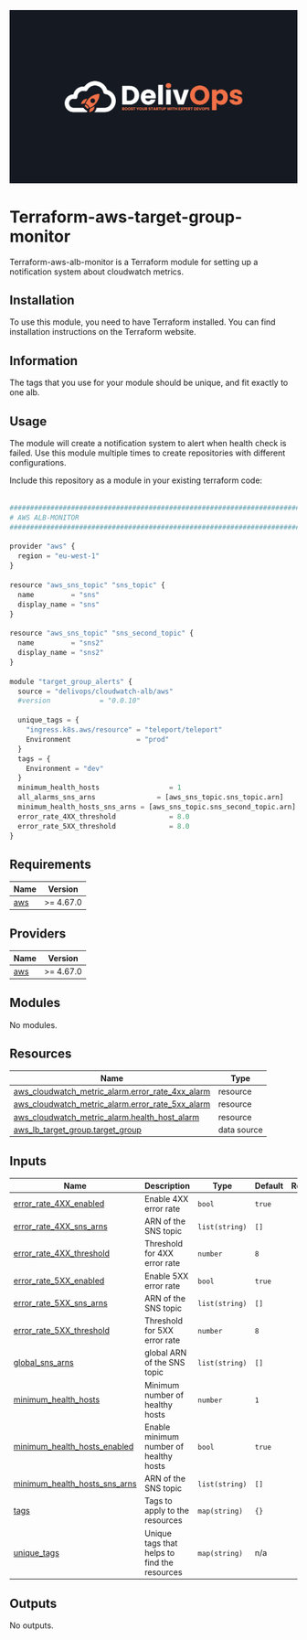 ![image info](logo.jpeg)

# Terraform-aws-target-group-monitor

Terraform-aws-alb-monitor is a Terraform module for setting up a notification system about cloudwatch metrics.

## Installation

To use this module, you need to have Terraform installed. You can find installation instructions on the Terraform website.

## Information

The tags that you use for your module should be unique, and fit exactly to one alb.

## Usage

The module will create a notification system to alert when health check is failed.
Use this module multiple times to create repositories with different configurations.

Include this repository as a module in your existing terraform code:

```python

################################################################################
# AWS ALB-MONITOR
################################################################################

provider "aws" {
  region = "eu-west-1"
}

resource "aws_sns_topic" "sns_topic" {
  name         = "sns"
  display_name = "sns"
}

resource "aws_sns_topic" "sns_second_topic" {
  name         = "sns2"
  display_name = "sns2"
}

module "target_group_alerts" {
  source = "delivops/cloudwatch-alb/aws"
  #version            = "0.0.10"

  unique_tags = {
    "ingress.k8s.aws/resource" = "teleport/teleport"
    Environment                = "prod"
  }
  tags = {
    Environment = "dev"
  }
  minimum_health_hosts                 = 1
  all_alarms_sns_arns               = [aws_sns_topic.sns_topic.arn]
  minimum_health_hosts_sns_arns = [aws_sns_topic.sns_second_topic.arn]
  error_rate_4XX_threshold             = 8.0
  error_rate_5XX_threshold             = 8.0
}

```

<!-- BEGIN_TF_DOCS -->

## Requirements

| Name                                                   | Version   |
| ------------------------------------------------------ | --------- |
| <a name="requirement_aws"></a> [aws](#requirement_aws) | >= 4.67.0 |

## Providers

| Name                                             | Version   |
| ------------------------------------------------ | --------- |
| <a name="provider_aws"></a> [aws](#provider_aws) | >= 4.67.0 |

## Modules

No modules.

## Resources

| Name                                                                                                                                                    | Type        |
| ------------------------------------------------------------------------------------------------------------------------------------------------------- | ----------- |
| [aws_cloudwatch_metric_alarm.error_rate_4xx_alarm](https://registry.terraform.io/providers/hashicorp/aws/latest/docs/resources/cloudwatch_metric_alarm) | resource    |
| [aws_cloudwatch_metric_alarm.error_rate_5xx_alarm](https://registry.terraform.io/providers/hashicorp/aws/latest/docs/resources/cloudwatch_metric_alarm) | resource    |
| [aws_cloudwatch_metric_alarm.health_host_alarm](https://registry.terraform.io/providers/hashicorp/aws/latest/docs/resources/cloudwatch_metric_alarm)    | resource    |
| [aws_lb_target_group.target_group](https://registry.terraform.io/providers/hashicorp/aws/latest/docs/data-sources/lb_target_group)                      | data source |

## Inputs

| Name                                                                                                                     | Description                                  | Type           | Default | Required |
| ------------------------------------------------------------------------------------------------------------------------ | -------------------------------------------- | -------------- | ------- | :------: |
| <a name="input_error_rate_4XX_enabled"></a> [error_rate_4XX_enabled](#input_error_rate_4XX_enabled)                      | Enable 4XX error rate                        | `bool`         | `true`  |    no    |
| <a name="input_error_rate_4XX_sns_arns"></a> [error_rate_4XX_sns_arns](#input_error_rate_4XX_sns_arns)                   | ARN of the SNS topic                         | `list(string)` | `[]`    |    no    |
| <a name="input_error_rate_4XX_threshold"></a> [error_rate_4XX_threshold](#input_error_rate_4XX_threshold)                | Threshold for 4XX error rate                 | `number`       | `8`     |    no    |
| <a name="input_error_rate_5XX_enabled"></a> [error_rate_5XX_enabled](#input_error_rate_5XX_enabled)                      | Enable 5XX error rate                        | `bool`         | `true`  |    no    |
| <a name="input_error_rate_5XX_sns_arns"></a> [error_rate_5XX_sns_arns](#input_error_rate_5XX_sns_arns)                   | ARN of the SNS topic                         | `list(string)` | `[]`    |    no    |
| <a name="input_error_rate_5XX_threshold"></a> [error_rate_5XX_threshold](#input_error_rate_5XX_threshold)                | Threshold for 5XX error rate                 | `number`       | `8`     |    no    |
| <a name="input_all_alarms_sns_arns"></a> [global_sns_arns](#input_global_sns_arns)                                       | global ARN of the SNS topic                  | `list(string)` | `[]`    |    no    |
| <a name="input_minimum_health_hosts"></a> [minimum_health_hosts](#input_minimum_health_hosts)                            | Minimum number of healthy hosts              | `number`       | `1`     |    no    |
| <a name="input_minimum_health_hosts_enabled"></a> [minimum_health_hosts_enabled](#input_minimum_health_hosts_enabled)    | Enable minimum number of healthy hosts       | `bool`         | `true`  |    no    |
| <a name="input_minimum_health_hosts_sns_arns"></a> [minimum_health_hosts_sns_arns](#input_minimum_health_hosts_sns_arns) | ARN of the SNS topic                         | `list(string)` | `[]`    |    no    |
| <a name="input_tags"></a> [tags](#input_tags)                                                                            | Tags to apply to the resources               | `map(string)`  | `{}`    |    no    |
| <a name="input_unique_tags"></a> [unique_tags](#input_unique_tags)                                                       | Unique tags that helps to find the resources | `map(string)`  | n/a     |   yes    |

## Outputs

No outputs.

<!-- END_TF_DOCS -->
